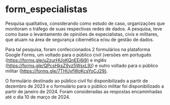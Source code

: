 # form_especialistas
Pesquisa qualitativa, considerando como estudo de caso, organizações que monitoram o tráfego de suas respectivas redes de dados. A pesquisa, teve como base o levantamento de opiniões de especialistas, civis e militares, que atuam na área de segurança cibernética e/ou de gestão de dados.

Para tal pesquisa, foram confeccionados 2 formulários na plataforma Google Forms, um voltado para o público civil (versões em português {https://forms.gle/u2zurHUoKQnEEj6i9} e inglês {https://forms.gle/QPcsHksZ9vz5WsxL9}) e outro voltado para o público militar {https://forms.gle/7THUxfWoKcsYoCJ29}.

O formulário destinado ao público civil foi disponibilizado a partir de dezembro de 2023 e o formulário para o público militar foi disponibilizado a partir de janeiro de 2024. Foram consideradas as respostas encaminhadas até o dia 10 de março de 2024. 
